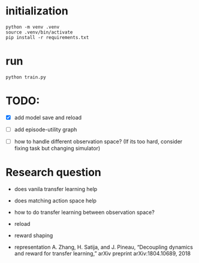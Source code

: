 # initialization
```
python -m venv .venv
source .venv/bin/activate
pip install -r requirements.txt
```

# run
```
python train.py
```

# TODO:
- [x] add model save and reload
- [ ] add episode-utility graph
- [ ] how to handle different observation space? (If its too hard, consider fixing task but changing simulator)


# Research question
- does vanila transfer learning help
- does matching action space help
- how to do transfer learning between observation space?

- reload
- reward shaping
- representation A. Zhang, H. Satija, and J. Pineau, “Decoupling dynamics and reward for transfer learning,” arXiv preprint
arXiv:1804.10689, 2018